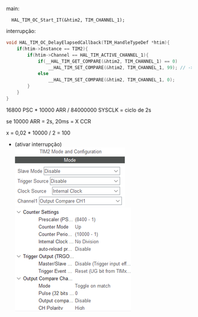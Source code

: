main:
```
  HAL_TIM_OC_Start_IT(&htim2, TIM_CHANNEL_1);
```

interrupção:
```c
void HAL_TIM_OC_DelayElapsedCallback(TIM_HandleTypeDef *htim){
	if(htim->Instance == TIM2){
		if(htim->Channel == HAL_TIM_ACTIVE_CHANNEL_1){
			if(__HAL_TIM_GET_COMPARE(&htim2, TIM_CHANNEL_1) == 0)
				__HAL_TIM_SET_COMPARE(&htim2, TIM_CHANNEL_1, 99); // -> calculo abaixo
			else
				__HAL_TIM_SET_COMPARE(&htim2, TIM_CHANNEL_1, 0);
		}
	}
}
```

16800 PSC * 10000 ARR / 84000000 SYSCLK = ciclo de 2s

se 10000 ARR = 2s, 20ms = X CCR

x = 0,02 * 10000 / 2 = 100





- (ativar interrupção)  
![41](41.png)    
![42](42.png)  
